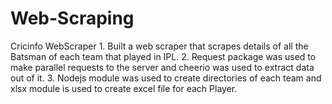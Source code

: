 # Web-Scraping
Cricinfo WebScraper          1. Built a web scraper that scrapes details of all the Batsman of each team that played in IPL.   2. Request package was used to make parallel requests to the server  and  cheerio was used to extract data out of it.   3. Nodejs module was used to create directories of each team and xlsx module is used to create excel file for each Player.
